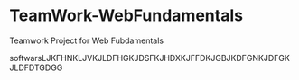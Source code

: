 # TeamWork-WebFundamentals
Teamwork Project for Web Fubdamentals

softwarsLJKFHNKLJVKJLDFHGKJDSFKJHDXKJFFDKJGBJKDFGNKJDFGKJLDFDTGDGG